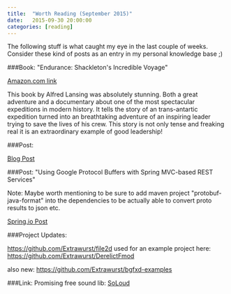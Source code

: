 ```yaml
---
title:  "Worth Reading (September 2015)"
date:   2015-09-30 20:00:00
categories: [reading]
---
```


The following stuff is what caught my eye in the last couple of weeks. Consider these kind of posts as an entry in my personal knowledge base ;)

###Book: "Endurance: Shackleton's Incredible Voyage"

[Amazon.com link](http://www.amazon.com/Endurance-Shackletons-Incredible-Alfred-Lansing/dp/0465062881)

This book by Alfred Lansing was absolutely stunning. Both a great adventure and a documentary about one of the most spectacular expeditions in modern history. It tells the story of an trans-antartic expedition turned into an breathtaking adventure of an inspiring leader trying to save the lives of his crew. This story is not only tense and freaking real it is an extraordinary example of good leadership!

###Post: 

[Blog Post](http://jakubstas.com/springsource-certified-spring-professional)

###Post: "Using Google Protocol Buffers with Spring MVC-based REST Services"

Note: Maybe worth mentioning to be sure to add maven project "protobuf-java-format" into the dependencies to be actually able to convert proto results to json etc.

[Spring.io Post](https://spring.io/blog/2015/03/22/using-google-protocol-buffers-with-spring-mvc-based-rest-services)

###Project Updates:

https://github.com/Extrawurst/file2d
used for an example project here:
https://github.com/Extrawurst/DerelictFmod

also new:
https://github.com/Extrawurst/bgfxd-examples

###Link:
Promising free sound lib:
[SoLoud](http://sol.gfxile.net/soloud/index.html)